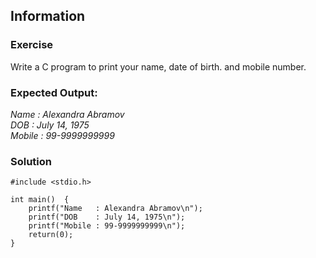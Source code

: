 ## Information

### Exercise
Write a C program to print your name, date of birth. and mobile number.

### Expected Output:

*Name   : Alexandra Abramov*  
*DOB    : July 14, 1975*  
*Mobile : 99-9999999999*

### Solution

```
#include <stdio.h> 

int main()  {
    printf("Name   : Alexandra Abramov\n"); 
    printf("DOB    : July 14, 1975\n"); 
    printf("Mobile : 99-9999999999\n"); 
    return(0); 
}
```